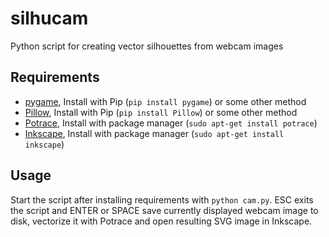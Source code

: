# silhucam

Python script for creating vector silhouettes from webcam images

## Requirements

 * [pygame](http://www.pygame.org/), Install with Pip (```pip install pygame```) or some other method
 * [Pillow](https://python-pillow.org/), Install with Pip (```pip install Pillow```) or some other method
 * [Potrace](http://potrace.sourceforge.net/), Install with package manager (```sudo apt-get install potrace```)
 * [Inkscape](https://inkscape.org/), Install with package manager (```sudo apt-get install inkscape```)

## Usage

Start the script after installing requirements with ```python cam.py```. ESC exits the script and ENTER or SPACE save currently displayed webcam image to disk, vectorize it with Potrace and open resulting SVG image in Inkscape.
